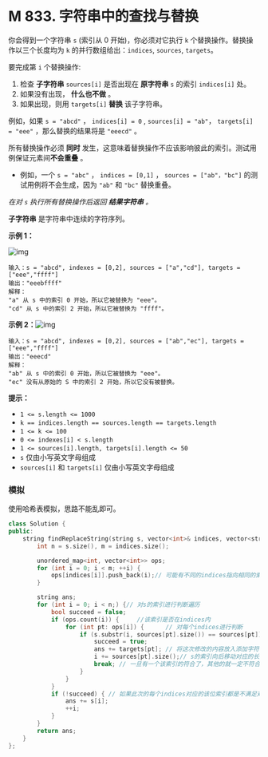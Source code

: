 # M 833. 字符串中的查找与替换

你会得到一个字符串 `s` (索引从 0 开始)，你必须对它执行 `k` 个替换操作。替换操作以三个长度均为 `k` 的并行数组给出：`indices`, `sources`, `targets`。

要完成第 `i` 个替换操作:

1. 检查 **子字符串** `sources[i]` 是否出现在 **原字符串** `s` 的索引 `indices[i]` 处。
2. 如果没有出现， **什么也不做** 。
3. 如果出现，则用 `targets[i]` **替换** 该子字符串。

例如，如果 `s = "abcd"` ， `indices[i] = 0` , `sources[i] = "ab"`， `targets[i] = "eee"` ，那么替换的结果将是 `"eeecd"` 。

所有替换操作必须 **同时** 发生，这意味着替换操作不应该影响彼此的索引。测试用例保证元素间**不会重叠** 。

- 例如，一个 `s = "abc"` ， `indices = [0,1]` ， `sources = ["ab"，"bc"]` 的测试用例将不会生成，因为 `"ab"` 和 `"bc"` 替换重叠。

*在对 `s` 执行所有替换操作后返回 **结果字符串** 。*

**子字符串** 是字符串中连续的字符序列。

 

**示例 1：**

![img](https://assets.leetcode.com/uploads/2021/06/12/833-ex1.png)

```
输入：s = "abcd", indexes = [0,2], sources = ["a","cd"], targets = ["eee","ffff"]
输出："eeebffff"
解释：
"a" 从 s 中的索引 0 开始，所以它被替换为 "eee"。
"cd" 从 s 中的索引 2 开始，所以它被替换为 "ffff"。
```

**示例 2：**![img](https://assets.leetcode.com/uploads/2021/06/12/833-ex2-1.png)

```
输入：s = "abcd", indexes = [0,2], sources = ["ab","ec"], targets = ["eee","ffff"]
输出："eeecd"
解释：
"ab" 从 s 中的索引 0 开始，所以它被替换为 "eee"。
"ec" 没有从原始的 S 中的索引 2 开始，所以它没有被替换。
```

 

**提示：**

- `1 <= s.length <= 1000`
- `k == indices.length == sources.length == targets.length`
- `1 <= k <= 100`
- `0 <= indexes[i] < s.length`
- `1 <= sources[i].length, targets[i].length <= 50`
- `s` 仅由小写英文字母组成
- `sources[i]` 和 `targets[i]` 仅由小写英文字母组成





### 模拟

使用哈希表模拟，思路不能乱即可。

```cpp
class Solution {
public:
    string findReplaceString(string s, vector<int>& indices, vector<string>& sources, vector<string>& targets) {
        int n = s.size(), m = indices.size();

        unordered_map<int, vector<int>> ops;
        for (int i = 0; i < m; ++i) {
            ops[indices[i]].push_back(i);// 可能有不同的indices指向相同的索引位
        }

        string ans;
        for (int i = 0; i < n;) {// 对s的索引进行判断遍历
            bool succeed = false;
            if (ops.count(i)) {     //该索引是否在indices内
                for (int pt: ops[i]) {      // 对每个indices进行判断
                    if (s.substr(i, sources[pt].size()) == sources[pt]) { //可以直接判断字符串是否相等
                        succeed = true;
                        ans += targets[pt]; // 将这次修改的内容放入添加字符串中
                        i += sources[pt].size();// s的索引向后移动对应的长度
                        break; // 一旦有一个该索引的符合了，其他的就一定不符合，直接跳出即可
                    }
                }
            }
            if (!succeed) { // 如果此次的每个indices对应的该位索引都是不满足对应要求的，则该索引后的字符直接向后加
                ans += s[i];
                ++i;
            }
        }
        return ans;
    }
};

```


